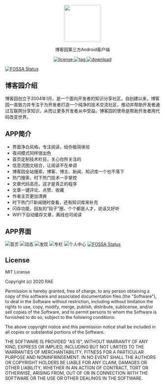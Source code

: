 <p align="center">
 <img width="120" height="120" src="https://github.com/raedev/android-cnblogs/blob/master/images/icon.png" />
</p>
<p align="center">
博客园第三方Android客户端
</p>
<p align="center">
<a href="https://github.com/raedev/android-cnblogs/blob/master/LICENSE">
  <img src="https://img.shields.io/github/license/raedev/android-cnblogs" alt="license">
</a>
 <a href="https://github.com/raedev/android-cnblogs/releases">
  <img src="https://img.shields.io/github/v/tag/raedev/android-cnblogs?label=version" alt="tag">
</a>
  <a href="https://appstore.huawei.com/app/C100070271">
  <img src="https://img.shields.io/badge/DownloadAPK-HuaWeiAppStore-brightgreen" alt="download">
</a>
</p>



[![FOSSA Status](https://app.fossa.com/api/projects/git%2Bgithub.com%2Fraedev%2Fandroid-cnblogs.svg?type=large)](https://app.fossa.com/projects/git%2Bgithub.com%2Fraedev%2Fandroid-cnblogs?ref=badge_large)

## 博客园介绍

博客园创立于2004年1月，是一个面向开发者的知识分享社区。自创建以来，博客园一直致力并专注于为开发者打造一个纯净的技术交流社区，推动并帮助开发者通过互联网分享知识，从而让更多开发者从中受益。博客园的使命是帮助开发者用代码改变世界。

## APP简介

- 界面净白风格，专注阅读，给你极简体验
- 夜间模式同样很出色
- 首页定制技术栏目，关心你所关注的
- 信息流图文结合，让阅读不在单调
- 博客园全站搜索，博客、博主、新闻、知识库一个也不落下
- 热门搜索，时下热门技术一手掌控
- 文章代码高亮，这才是真正的程序
- 文章一键评论、点赞、收藏
- 作者主页更加清爽
- 时下热门IT新闻随时查看，还有知识库来补充
- 闪存功能，园友的“段子”圈，个个都是人才，说话又好听
- WIFI下自动缓存文章，离线也可阅读

## APP界面

![首页](https://raeblog.com/wp-content/uploads/2020/08/2020081007415757.png)
![动态](https://raeblog.com/wp-content/uploads/2020/08/2020081007420585.png)
![发现](https://raeblog.com/wp-content/uploads/2020/08/2020081007420294.png)
![专栏](https://raeblog.com/wp-content/uploads/2020/08/2020081007421093.png)
![个人中心](https://raeblog.com/wp-content/uploads/2020/08/2020081007420824.jpg)
[![FOSSA Status](https://app.fossa.com/api/projects/git%2Bgithub.com%2Fraedev%2Fandroid-cnblogs.svg?type=shield)](https://app.fossa.com/projects/git%2Bgithub.com%2Fraedev%2Fandroid-cnblogs?ref=badge_shield)

## License

MIT License

Copyright (c) 2020 RAE

Permission is hereby granted, free of charge, to any person obtaining a copy
of this software and associated documentation files (the "Software"), to deal
in the Software without restriction, including without limitation the rights
to use, copy, modify, merge, publish, distribute, sublicense, and/or sell
copies of the Software, and to permit persons to whom the Software is
furnished to do so, subject to the following conditions:

The above copyright notice and this permission notice shall be included in all
copies or substantial portions of the Software.

THE SOFTWARE IS PROVIDED "AS IS", WITHOUT WARRANTY OF ANY KIND, EXPRESS OR
IMPLIED, INCLUDING BUT NOT LIMITED TO THE WARRANTIES OF MERCHANTABILITY,
FITNESS FOR A PARTICULAR PURPOSE AND NONINFRINGEMENT. IN NO EVENT SHALL THE
AUTHORS OR COPYRIGHT HOLDERS BE LIABLE FOR ANY CLAIM, DAMAGES OR OTHER
LIABILITY, WHETHER IN AN ACTION OF CONTRACT, TORT OR OTHERWISE, ARISING FROM,
OUT OF OR IN CONNECTION WITH THE SOFTWARE OR THE USE OR OTHER DEALINGS IN THE
SOFTWARE.